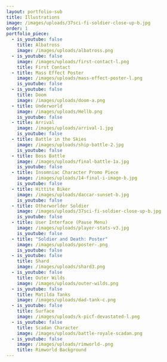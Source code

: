 ```yaml
---
layout: portfolio-sub
title: Illustrations
image: /images/uploads/37sci-fi-soldier-close-up-b.jpg
order: 1
portfolio_piece:
  - is_youtube: false
    title: Albatross
    image: /images/uploads/albatross.png
  - is_youtube: false
    image: /images/uploads/first-contact-l.png
    title: First Contact
  - title: Mass Effect Poster
    image: /images/uploads/mass-effect-poster-l.png
    is_youtube: false
  - is_youtube: false
    title: Doom
    image: /images/uploads/doom-a.png
  - title: Underworld
    image: /images/uploads/Hellb.png
    is_youtube: false
  - title: Arrival
    image: /images/uploads/arrival-1.jpg
    is_youtube: false
  - title: Battle in the Skies
    image: /images/uploads/ship-battle-2.jpg
    is_youtube: false
  - title: Boss Battle
    image: /images/uploads/final-battle-1a.jpg
    is_youtube: false
  - title: Insomniac Character Promo Piece
    image: /images/uploads/14-final-i-image-b.jpg
    is_youtube: false
  - title: Hittite Biker
    image: /images/uploads/daccar-sunset-b.jpg
    is_youtube: false
  - title: Otherworlder Soldier
    image: /images/uploads/37sci-fi-soldier-close-up-b.jpg
    is_youtube: false
  - title: User Interface (Pause Menu)
    image: /images/uploads/player-stats-v3.jpg
    is_youtube: false
  - title: "Soldier and Death: Poster"
    image: /images/uploads/poster-.png
    is_youtube: false
  - is_youtube: false
    title: Shard
    image: /images/uploads/shard3.png
  - is_youtube: false
    title: Outer Wilds
    image: /images/uploads/outer-wilds.png
  - is_youtube: false
    title: Matilda Tanks
    image: /images/uploads/dad-tank-c.png
  - is_youtube: false
    title: Surface
    image: /images/uploads/k-picf-devastated-l.png
  - is_youtube: false
    title: Scadan Character
    image: /images/uploads/battle-royale-scadan.png
  - is_youtube: false
    image: /images/uploads/rimworld-.png
    title: Rimworld Background
---
```

